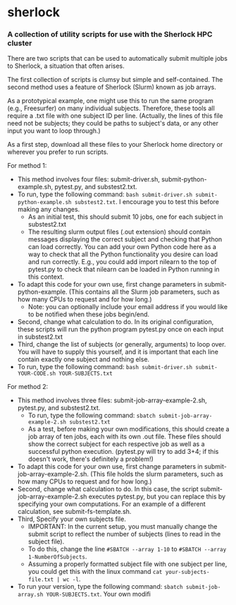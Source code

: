 # sherlock
### A collection of utility scripts for use with the Sherlock HPC cluster

There are two scripts that can be used to automatically submit multiple jobs to Sherlock, a situation that often arises.

The first collection of scripts is clumsy but simple and self-contained. The second method uses a feature of Sherlock (Slurm) known as job arrays.

As a prototypical example, one might use this to run the same program (e.g., Freesurfer) on many individual subjects. Therefore, these tools all require a .txt file with one subject ID per line. (Actually, the lines of this file need not be subjects; they could be paths to subject's data, or any other input you want to loop through.)

As a first step, download all these files to your Sherlock home directory or wherever you prefer to run scripts.

For method 1:
- This method involves four files: submit-driver.sh, submit-python-example.sh, pytest.py, and substest2.txt.
- To run, type the following command: `bash submit-driver.sh submit-python-example.sh substest2.txt`. I encourage you to test this before making any changes.
  - As an initial test, this should submit 10 jobs, one for each subject in substest2.txt
  - The resulting slurm output files (.out extension) should contain messages displaying the correct subject and checking that Python can load correctly. You can add your own Python code here as a way to check that all the Python functionality you desire can load and run correctly. E.g., you could add import nilearn to the top of pytest.py to check that nilearn can be loaded in Python running in this context.  
- To adapt this code for your own use, first change parameters in submit-python-example. (This contains all the Slurm job parameters, such as how many CPUs to request and for how long.)
  - Note: you can optionally include your email address if you would like to be notified when these jobs begin/end.
- Second, change what calculation to do. In its original configuration, these scripts will run the python program pytest.py once on each input in substest2.txt
- Third, change the list of subjects (or generally, arguments) to loop over. You will have to supply this yourself, and it is important that each line contain exactly one subject and nothing else.
- To run, type the following command: ```bash submit-driver.sh submit-YOUR-CODE.sh YOUR-SUBJECTS.txt```

For method 2:
- This method involves three files: submit-job-array-example-2.sh, pytest.py, and substest2.txt.
  - To run, type the following command: ```sbatch submit-job-array-example-2.sh substest2.txt```
  - As a test, before making your own modifications, this should create a job array of ten jobs, each with its own .out file. These files should show the correct subject for each respective job as well as a successful python execution. (pytest.py will try to add 3+4; if this doesn't work, there's definitely a problem!)
- To adapt this code for your own use, first change parameters in submit-job-array-example-2.sh. (This file holds the slurm parameters, such as how many CPUs to request and for how long.)
- Second, change what calculation to do. In this case, the script submit-job-array-example-2.sh executes pytest.py, but you can replace this by specifying your own computations. For an example of a different calculation, see submit-fs-template.sh.
- Third, Specify your own subjects file.
  - IMPORTANT: In the current setup, you must manually change the submit script to reflect the number of subjects (lines to read in the subject file).
  - To do this, change the line `#SBATCH --array 1-10` to `#SBATCH --array 1-NumberOfSubjects`.
  - Assuming a properly formatted subject file with one subject per line, you could get this with the linux command `cat your-subjects-file.txt | wc -l`. 
- To run your version, type the following command: ```sbatch submit-job-array.sh YOUR-SUBJECTS.txt```. Your own modifi
